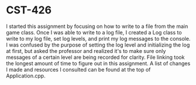 # CST-426
I started this assignment by focusing on how to write to a file from the main game class. Once I was able to write to a log file, I created a Log class to write to my log file, set log levels, and print my log messages to the console. I was confused by the purpose of setting the log level and initializing the log at first, but asked the professor and realized it's to make sure only messages of a certain level are being recorded for clarity. File linking took the longest amount of time to figure out in this assignment. A list of changes I made and resources I consulted can be found at the top of Application.cpp.